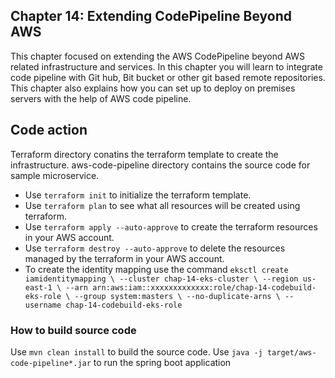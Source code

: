 ## Chapter 14: Extending CodePipeline Beyond AWS
This chapter focused on extending the AWS CodePipeline beyond AWS related infrastructure and services. In this chapter you will learn to integrate code pipeline with Git hub, Bit bucket or other git based remote repositories. This chapter also explains how you can set up to deploy on premises servers with the help of AWS code pipeline.

## Code action

Terraform directory conatins the terraform template to create the infrastructure. aws-code-pipeline directory contains the source code for sample microservice.
* Use `terraform init` to initialize the terraform template.
* Use `terraform plan` to see what all resources will be created using terraform.
* Use `terraform apply --auto-approve` to create the terraform resources in your AWS account.
* Use `terraform destroy --auto-approve` to delete the resources managed by the terraform in your AWS account.
* To create the identity mapping use the command `eksctl create iamidentitymapping \
    --cluster chap-14-eks-cluster \
    --region us-east-1 \
    --arn arn:aws:iam::xxxxxxxxxxxxx:role/chap-14-codebuild-eks-role \
    --group system:masters \
    --no-duplicate-arns \
    --username chap-14-codebuild-eks-role`

### How to build source code
Use `mvn clean install` to build the source code. 
Use `java -j target/aws-code-pipeline*.jar` to run the spring boot application